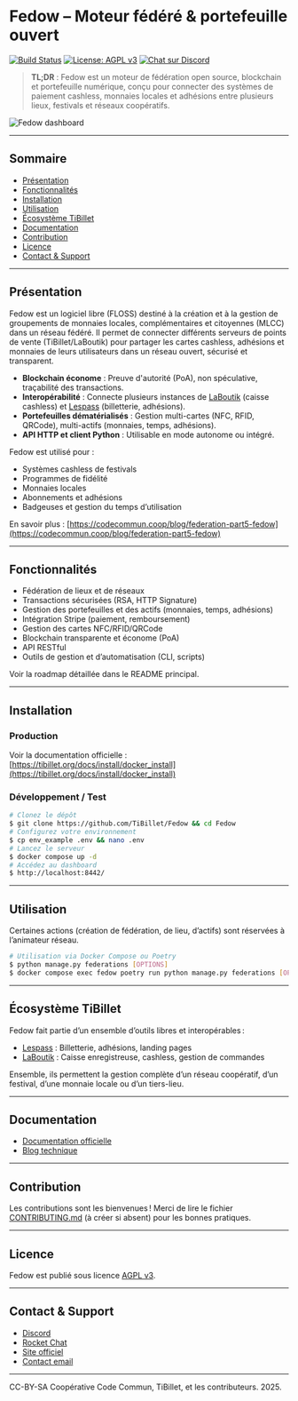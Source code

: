 # Fedow – Moteur fédéré & portefeuille ouvert

[![Build Status](https://img.shields.io/github/workflow/status/TiBillet/Fedow/CI)](https://github.com/TiBillet/Fedow/actions)
[![License: AGPL v3](https://img.shields.io/badge/License-AGPL%20v3-blue.svg)](LICENSE)
[![Chat sur Discord](https://img.shields.io/discord/112233445566778899.svg?label=chat&logo=discord)](https://discord.gg/ecb5jtP7vY)

> **TL;DR** : Fedow est un moteur de fédération open source, blockchain et portefeuille numérique, conçu pour connecter des systèmes de paiement cashless, monnaies locales et adhésions entre plusieurs lieux, festivals et réseaux coopératifs.

![Fedow dashboard](https://raw.githubusercontent.com/TiBillet/Fedow/main/fedow_dashboard/static/img/img.png)

---

## Sommaire
- [Présentation](#présentation)
- [Fonctionnalités](#fonctionnalités)
- [Installation](#installation)
- [Utilisation](#utilisation)
- [Écosystème TiBillet](#écosystème-tibillet)
- [Documentation](#documentation)
- [Contribution](#contribution)
- [Licence](#licence)
- [Contact & Support](#contact--support)

---

## Présentation

Fedow est un logiciel libre (FLOSS) destiné à la création et à la gestion de groupements de monnaies locales, complémentaires et citoyennes (MLCC) dans un réseau fédéré. Il permet de connecter différents serveurs de points de vente (TiBillet/LaBoutik) pour partager les cartes cashless, adhésions et monnaies de leurs utilisateurs dans un réseau ouvert, sécurisé et transparent.

- **Blockchain économe** : Preuve d'autorité (PoA), non spéculative, traçabilité des transactions.
- **Interopérabilité** : Connecte plusieurs instances de [LaBoutik](https://github.com/TiBillet/LaBoutik) (caisse cashless) et [Lespass](https://github.com/TiBillet/Lespass) (billetterie, adhésions).
- **Portefeuilles dématérialisés** : Gestion multi-cartes (NFC, RFID, QRCode), multi-actifs (monnaies, temps, adhésions).
- **API HTTP et client Python** : Utilisable en mode autonome ou intégré.

Fedow est utilisé pour :
- Systèmes cashless de festivals
- Programmes de fidélité
- Monnaies locales
- Abonnements et adhésions
- Badgeuses et gestion du temps d’utilisation

En savoir plus : [https://codecommun.coop/blog/federation-part5-fedow](https://codecommun.coop/blog/federation-part5-fedow)

---

## Fonctionnalités

- Fédération de lieux et de réseaux
- Transactions sécurisées (RSA, HTTP Signature)
- Gestion des portefeuilles et des actifs (monnaies, temps, adhésions)
- Intégration Stripe (paiement, remboursement)
- Gestion des cartes NFC/RFID/QRCode
- Blockchain transparente et économe (PoA)
- API RESTful
- Outils de gestion et d’automatisation (CLI, scripts)

Voir la roadmap détaillée dans le README principal.

---

## Installation

### Production
Voir la documentation officielle : [https://tibillet.org/docs/install/docker_install](https://tibillet.org/docs/install/docker_install)

### Développement / Test
```bash
# Clonez le dépôt
$ git clone https://github.com/TiBillet/Fedow && cd Fedow
# Configurez votre environnement
$ cp env_example .env && nano .env
# Lancez le serveur
$ docker compose up -d
# Accédez au dashboard
$ http://localhost:8442/
```

---

## Utilisation

Certaines actions (création de fédération, de lieu, d’actifs) sont réservées à l’animateur réseau.

```bash
# Utilisation via Docker Compose ou Poetry
$ python manage.py federations [OPTIONS]
$ docker compose exec fedow poetry run python manage.py federations [OPTIONS]
```

---

## Écosystème TiBillet

Fedow fait partie d’un ensemble d’outils libres et interopérables :
- [Lespass](https://github.com/TiBillet/Lespass) : Billetterie, adhésions, landing pages
- [LaBoutik](https://github.com/TiBillet/LaBoutik) : Caisse enregistreuse, cashless, gestion de commandes

Ensemble, ils permettent la gestion complète d’un réseau coopératif, d’un festival, d’une monnaie locale ou d’un tiers-lieu.

---

## Documentation
- [Documentation officielle](https://tibillet.org)
- [Blog technique](https://codecommun.coop/blog/federation-part5-fedow)

---

## Contribution
Les contributions sont les bienvenues ! Merci de lire le fichier [CONTRIBUTING.md](CONTRIBUTING.md) (à créer si absent) pour les bonnes pratiques.

---

## Licence
Fedow est publié sous licence [AGPL v3](LICENSE).

---

## Contact & Support
- [Discord](https://discord.gg/ecb5jtP7vY)
- [Rocket Chat](https://chat.communecter.org/channel/Tibillet)
- [Site officiel](https://tibillet.org)
- [Contact email](mailto:contact@tibillet.re)

---

CC-BY-SA Coopérative Code Commun, TiBillet, et les contributeurs. 2025.
